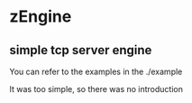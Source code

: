 # zEngine
## simple tcp server engine

You can refer to the examples in the ./example


It was too simple, so there was no introduction